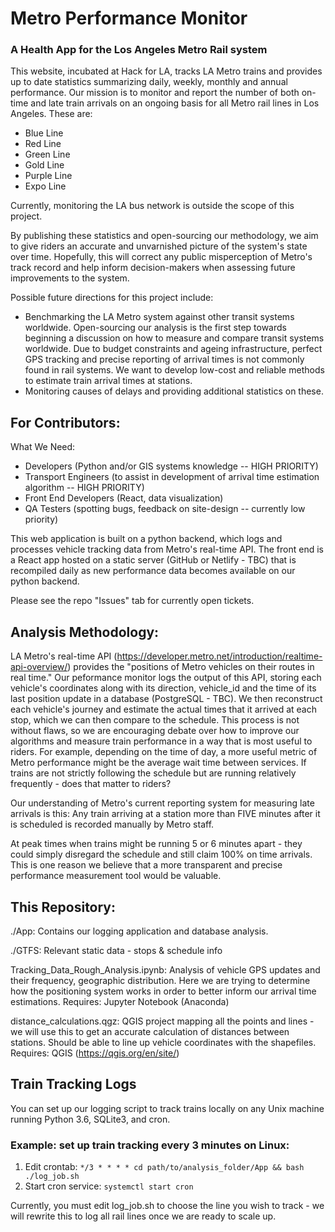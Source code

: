 # Metro Performance Monitor

### A Health App for the Los Angeles Metro Rail system

This website, incubated at Hack for LA, tracks LA Metro trains and provides up to date statistics summarizing daily, weekly, monthly and annual performance. Our mission is to monitor and report the number of both on-time and late train arrivals on an ongoing basis for all Metro rail lines in Los Angeles. These are:
 - Blue Line
 - Red Line
 - Green Line
 - Gold Line
 - Purple Line
 - Expo Line

Currently, monitoring the LA bus network is outside the scope of this project. 

By publishing these statistics and open-sourcing our methodology, we aim to give riders an accurate and unvarnished picture of the system's state over time. Hopefully, this will correct any public misperception of Metro's track record and help inform decision-makers when assessing future improvements to the system.

Possible future directions for this project include:
 - Benchmarking the LA Metro system against other transit systems worldwide. Open-sourcing our analysis is the first step towards beginning a discussion on how to measure and compare transit systems worldwide. Due to budget constraints and ageing infrastructure, perfect GPS tracking and precise reporting of arrival times is not commonly found in rail systems. We want to develop low-cost and reliable methods to estimate train arrival times at stations. 
 - Monitoring causes of delays and providing additional statistics on these.

## For Contributors:

What We Need:
 - Developers (Python and/or GIS systems knowledge -- HIGH PRIORITY)
 - Transport Engineers (to assist in development of arrival time estimation algorithm -- HIGH PRIORITY)
 - Front End Developers (React, data visualization)
 - QA Testers (spotting bugs, feedback on site-design -- currently low priority)

This web application is built on a python backend, which logs and processes vehicle tracking data from Metro's real-time API. The front end is a React app hosted on a static server (GitHub or Netlify - TBC) that is recompiled daily as new performance data becomes available on our python backend. 

Please see the repo "Issues" tab for currently open tickets.

## Analysis Methodology:

LA Metro's real-time API (https://developer.metro.net/introduction/realtime-api-overview/) provides the "positions of Metro vehicles on their routes in real time." Our peformance monitor logs the output of this API, storing each vehicle's coordinates along with its direction, vehicle_id and the time of its last position update in a database (PostgreSQL - TBC). We then reconstruct each vehicle's journey and estimate the actual times that it arrived at each stop, which we can then compare to the schedule. This process is not without flaws, so we are encouraging debate over how to improve our algorithms and measure train performance in a way that is most useful to riders. For example, depending on the time of day, a more useful metric of Metro performance might be the average wait time between services. If trains are not strictly following the schedule but are running relatively frequently - does that matter to riders?

Our understanding of Metro's current reporting system for measuring late arrivals is this:
Any train arriving at a station more than FIVE minutes after it is scheduled is recorded manually by Metro staff. 

At peak times when trains might be running 5 or 6 minutes apart - they could simply disregard the schedule and still claim 100% on time arrivals. This is one reason we believe that a more transparent and precise performance measurement tool would be valuable.

## This Repository:

./App: Contains our logging application and database analysis. 

./GTFS: Relevant static data - stops & schedule info

Tracking_Data_Rough_Analysis.ipynb: Analysis of vehicle GPS updates and their frequency, geographic distribution. Here we are trying to determine how the positioning system works in order to better inform our arrival time estimations.
Requires: Jupyter Notebook (Anaconda)

distance_calculations.qgz: QGIS project mapping all the points and lines - we will use this to get an accurate calculation of distances between stations. Should be able to line up vehicle coordinates with the shapefiles.
Requires: QGIS (https://qgis.org/en/site/)

## Train Tracking Logs

You can set up our logging script to track trains locally on any Unix machine running Python 3.6, SQLite3, and cron. 

### Example: set up train tracking every 3 minutes on Linux:

1. Edit crontab:
`*/3 * * * * cd path/to/analysis_folder/App && bash ./log_job.sh`
2. Start cron service:
`systemctl start cron`

Currently, you must edit log_job.sh to choose the line you wish to track - we will rewrite this to log all rail lines once we are ready to scale up.

